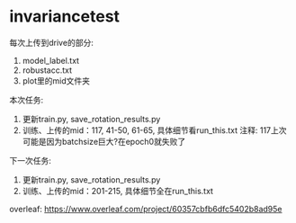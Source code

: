 # invariancetest

每次上传到drive的部分:
1. model_label.txt
2. robustacc.txt
3. plot里的mid文件夹

本次任务:
1. 更新train.py, save_rotation_results.py
2. 训练、上传的mid：117, 41-50, 61-65, 具体细节看run_this.txt
注释: 117上次可能是因为batchsize巨大?在epoch0就失败了

下一次任务:
1. 更新train.py, save_rotation_results.py
2. 训练、上传的mid：201-215, 具体细节全在run_this.txt



overleaf:
https://www.overleaf.com/project/60357cbfb6dfc5402b8ad95e
